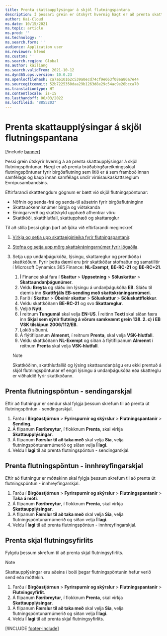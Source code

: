 ```yaml
---
title: Prenta skattaupplýsingar á skjöl flutningspantana
description: Í þessari grein er útskýrt hvernig hægt er að prenta skattaupplýsingarnar sem eru ákvarðaðar af skattaútreikningsþjónustunni á skjöl flutningspöntunar.
author: Kai-Cloud
ms.date: 10/15/2021
ms.topic: article
ms.prod: ''
ms.technology: ''
ms.search.form: ''
audience: Application user
ms.reviewer: kfend
ms.custom: ''
ms.search.region: Global
ms.author: kailiang
ms.search.validFrom: 2021-10-12
ms.dyn365.ops.version: 10.0.23
ms.openlocfilehash: ca7a610162c539a0ecd74cf9e663f08ea80a7e44
ms.sourcegitcommit: 52b7225350daa29b1263d8e29c54ac9e20bcca70
ms.translationtype: HT
ms.contentlocale: is-IS
ms.lasthandoff: 06/03/2022
ms.locfileid: "8855203"
---
```

# <a name="print-tax-information-on-transfer-order-documents"></a>Prenta skattaupplýsingar á skjöl flutningspantana

[!include [banner](../../includes/banner.md)]

Þessi grein útskýrir hvernig á að prenta skattaupplýsingar á skjöl flutningspöntunar. Hægt er að prenta bráðabirgðareikningsskjal flutningspöntunar fyrir birgðaflutning sem litið er á sem framboð innan samfélags og kaup innan samfélags undir virðisaukaskattsreglum Evrópusambandsins. 

Eftirfarandi skatttengdum gögnum er bætt við skjöl flutningspöntunar:

- Nöfnin og senda-frá og senda-til aðsetrin fyrir birgðaflutninginn
- Skattauðkennisnúmer birgja og viðtakanda
- Einingarverð og skattskyld upphæð afhentrar vöru
- Skattkóði, skatthlutfall, skattupphæð og skattareglur

Til að stilla þessi gögn þarf að ljúka við eftirfarandi meginskref.

1. [Virkja og setja upp skattaeiginleika fyrir flutningspantanir](tasks/Tax-feature-support-for-transfer-order.md).
2. [Stofna og setja upp mörg skattskráningarnúmer fyrir lögaðila](emea-multiple-vat-registration-numbers.md).
3. Setja upp undanþágukóða, lýsingu, skattareglur og prentkóða í skattkóðum. Fyrir þetta dæmi eru þrír skattkóðar stofnaður og samstilltir í Microsoft Dynamics 365 Finance: **NL-Exempt**, **BE-RC-21** og **BE-RC+21**.

    1. Í Finance skal fara í **Skattur** \> **Uppsetning** \> **Söluskattur** \> **Skattaundanþágunúmer**.
    2. Veldu **Breyta** og sláðu inn lýsingu á undanþágukóða **EB**. Sláðu til dæmis inn **Skattfrjáls EB-sending með skattskráningarnúmeri**.
    3. Farið í **Skattur** \> **Óbeinir skattar** \> **Söluskattur** \> **Söluskattflokkur**.
    4. Veldu skattkóðann **BE-RC-21** og svo **Skattareglur**.
    5. Veljið **Nýtt**.
    6. Í reitnum **Tungumál** skal velja **EN-US**. Í reitinn **Texti** skal síðan færa inn **Skjal sem sýnir flutning á vörum samkvæmt grein 138. 2. c) í EB VSK tilskipun 2006/112/EB**.
    7. Lokið síðunni.
    8. Á flýtiflipanum **Almennt**, í reitnum **Prenta**, skal velja **VSK-hlutfall**.
    8. Veldu skattkóðann **NL-Exempt** og síðan á flýtiflipanum **Almennt** í reitnum **Prenta** skal velja **VSK-hlutfall**.

    > [!NOTE] 
    > Skattkóðinn, skatthlutfallið og lýsing skattaundanþágu eru ekki prentuð á skjöl flutningspöntunar ef engri lýsingu á undanþágukóða eða skattreglu er viðhaldið fyrir skattkóðann.

## <a name="print-the-transfer-order---shipment-document"></a>Prenta flutningspöntun - sendingarskjal

Eftir að flutningur er sendur skal fylgja þessum skrefum til að prenta út flutningspöntun - sendingarskjal.

1. Farðu í **Birgðastjórnun** \> **Fyrirspurnir og skýrslur** \> **Flutningspantanir** \> **Sending**.
2. Á flipanum **Færibreytur**, í flokknum **Prenta**, skal virkja **Skattaupplýsingar**.
3. Á flipanum **Færslur til að taka með** skal velja **Sía**, velja flutningspöntunarnúmerið og síðan velja **Í lagi**.
4. Veldu **Í lagi** til að prenta flutningspöntun - sendingarskjal.

## <a name="print-the-transfer-order---receipt-document"></a>Prenta flutningspöntun - innhreyfingarskjal

Eftir að flutningur er móttekinn skal fylgja þessum skrefum til að prenta út flutningspöntun - innhreyfingarskjal.

1. Farðu í **Birgðastjórnun** \> **Fyrirspurnir og skýrslur** \> **Flutningspantanir** \> **Taka á móti**.
2. Á flipanum **Færibreytur**, í flokknum **Prenta**, skal virkja **Skattaupplýsingar**.
3. Á flipanum **Færslur til að taka með** skal velja **Sía**, velja flutningspöntunarnúmerið og síðan velja **Í lagi**.
4. Veldu **Í lagi** til að prenta flutningspöntun - innhreyfingarskjal.

## <a name="print-the-transfer-overview-document"></a>Prenta skjal flutningsyfirlits

Fylgdu þessum skrefum til að prenta skjal flutningsyfirlits.

> [!NOTE]
> Skattaupplýsingar eru aðeins í boði þegar flutningspöntunin hefur verið send eða móttekin.

1. Farðu í **Birgðastjórnun** \> **Fyrirspurnir og skýrslur** \> **Flutningspantanir** \> **Flutningsyfirlit**.
2. Á flipanum **Færibreytur**, í flokknum **Prenta**, skal virkja **Skattaupplýsingar**.
3. Á flipanum **Færslur til að taka með** skal velja **Sía**, velja flutningspöntunarnúmerið og síðan velja **Í lagi**.
4. Veldu **Í lagi** til að prenta skjal flutningsyfirlits.

[!INCLUDE [footer-include](../../includes/footer-banner.md)]
